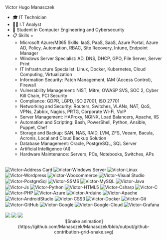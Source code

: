 Victor Hugo Manasczek

- 🎓 IT Technician
- 👨‍💻 I.T Analyst
- 📘 Student in Computer Engineering and Cybersecurity
- 📋 Skills = 
  - Microsoft Azure/M365 Skills: IaaS, PaaS, SaaS, Azure Portal, Azure AD, Policy, Automation, RBAC, Site Recovery, Intune, Endpoint Manager
  - Windows Server Specialist: AD, DNS, DHCP, GPO, File Server, Server Print
  - IT Infrastructure Specialist: Linux, Docker, Kubernetes, Cloud Computing, Virtualization
  - Information Security: Patch Management, IAM (Access Control), Firewall
  - Vulnerability Management: NIST, Mitre, OWASP SVS, SOC 2, Cyber Kill Chain, PCI Security
  - Compliance: GDPR, LGPD, ISO 27001, ISO 27701
  - Networking and Security: Routers, Switches, VLANs, NAT, QoS, VPNs, Zabbix, Nagios, PRTG, Corporate Wi-Fi, VoIP
  - Server Management: HAProxy, NGINX, Load Balancers, Apache, IIS
  - Automation and Scripting: Bash, PowerShell, Python, Ansible, Puppet, Chef
  - Storage and Backup: SAN, NAS, RAID, LVM, ZFS, Veeam, Bacula, Acronis, Local and Cloud Backup Solution
  - Database Management: Oracle, PostgreSQL, SQL Server
  - Artificial Intelligence (AI)
  - Hardware Maintenance: Servers, PCs, Notebooks, Switches, APs

<div style="display: inline_block"><br>
  <img align="center" alt="Victor-Address Card" height="30" width="40" src="https://icongr.am/fontawesome/address-card.svg?size=128&color=currentColor">
  <img align="center" alt="Victor-Windows Server" height="30" width="40" src="https://cdn.jsdelivr.net/gh/devicons/devicon/icons/windows8/windows8-original.svg">
  <img align="center" alt="Victor-Linux" height="30" width="40" src="https://cdn.jsdelivr.net/gh/devicons/devicon/icons/linux/linux-original.svg">
  <img align="center" alt="Victor-Wordpress" height="30" width="40" src="https://cdn.jsdelivr.net/gh/devicons/devicon/icons/wordpress/wordpress-plain.svg">
  <img align="center" alt="Victor-Woocommerce" height="30" width="40" src="https://cdn.jsdelivr.net/gh/devicons/devicon/icons/woocommerce/woocommerce-original.svg">
  <img align="center" alt="Victor-Visual Studio" height="30" width="40" src="https://cdn.jsdelivr.net/gh/devicons/devicon/icons/visualstudio/visualstudio-plain.svg">
  <img align="center" alt="Victor-PostgreSql" height="30" width="40" src="https://cdn.jsdelivr.net/gh/devicons/devicon/icons/postgresql/postgresql-original.svg">
  <img align="center" alt="Victor-SSMS" height="30" width="40" src="https://cdn.jsdelivr.net/gh/devicons/devicon/icons/microsoftsqlserver/microsoftsqlserver-plain.svg">
  <img align="center" alt="Victor-MySQL" height="30" width="40" src="https://cdn.jsdelivr.net/gh/devicons/devicon/icons/mysql/mysql-original.svg">
  <img align="center" alt="Victor-Java" height="30" width="40" src="https://cdn.jsdelivr.net/gh/devicons/devicon/icons/java/java-original.svg">
  <img align="center" alt="Victor-Js" height="30" width="40" src="https://cdn.jsdelivr.net/gh/devicons/devicon/icons/javascript/javascript-original.svg">
  <img align="center" alt="Victor-Python" height="30" width="40" src="https://cdn.jsdelivr.net/gh/devicons/devicon/icons/python/python-original.svg">
  <img align="center" alt="Victor-HTML5" height="30" width="40" src="https://cdn.jsdelivr.net/gh/devicons/devicon/icons/html5/html5-original.svg">
  <img align="center" alt="Victor-Csharp" height="30" width="40" src="https://cdn.jsdelivr.net/gh/devicons/devicon/icons/csharp/csharp-original.svg">
  <img align="center" alt="Victor-C" height="30" width="40" src="https://cdn.jsdelivr.net/gh/devicons/devicon/icons/c/c-original.svg">
  <img align="center" alt="Victor-PHP" height="30" width="40" src="https://cdn.jsdelivr.net/gh/devicons/devicon/icons/php/php-original.svg">
  <img align="center" alt="Victor-Azure" height="30" width="40" src="https://cdn.jsdelivr.net/gh/devicons/devicon/icons/azure/azure-original.svg">
  <img align="center" alt="Victor-Arduino" height="30" width="40" src="https://cdn.jsdelivr.net/gh/devicons/devicon/icons/arduino/arduino-original.svg">
  <img align="center" alt="Victor-Apache" height="30" width="40" src="https://cdn.jsdelivr.net/gh/devicons/devicon/icons/apache/apache-original.svg">
  <img align="center" alt="Victor-AndroidStudio" height="30" width="40" src="https://cdn.jsdelivr.net/gh/devicons/devicon/icons/androidstudio/androidstudio-original.svg">
  <img align="center" alt="Victor-CSS3" height="30" width="40" src="https://cdn.jsdelivr.net/gh/devicons/devicon/icons/css3/css3-original.svg">
  <img align="center" alt="Victor-Docker" height="30" width="40" src="https://cdn.jsdelivr.net/gh/devicons/devicon/icons/docker/docker-original.svg">
  <img align="center" alt="Victor-Git" height="30" width="40" src="https://cdn.jsdelivr.net/gh/devicons/devicon/icons/git/git-original.svg">
  <img align="center" alt="Victor-GitHub" height="30" width="40" src="https://cdn.jsdelivr.net/gh/devicons/devicon/icons/github/github-original.svg">
  <img align="center" alt="Victor-Google" height="30" width="40" src="https://cdn.jsdelivr.net/gh/devicons/devicon/icons/google/google-original.svg">
  <img align="center" alt="Victor-Google-Cloud" height="30" width="40" src="https://cdn.jsdelivr.net/gh/devicons/devicon/icons/googlecloud/googlecloud-original.svg">
  <img align="center" alt="Victor-Grafana" height="30" width="40" src="https://cdn.jsdelivr.net/gh/devicons/devicon/icons/grafana/grafana-original.svg">
</div>
<br>
<a href="mailto:inoocrycsgo@gmail.com"><img src="https://img.shields.io/badge/Gmail-D14836?style=for-the-badge&logo=gmail&logoColor=white" target="_blank"></a>
<a href="https://www.instagram.com/manasczek" target="_blank"><img src="https://img.shields.io/badge/Instagram-E4405F?style=for-the-badge&logo=instagram&logoColor=white"></a>
<a href="https://www.facebook.com/Victor.iNooCry" target="_blank"><img src="https://img.shields.io/badge/Facebook-1877F2?style=for-the-badge&logo=facebook&logoColor=white"></a>

<div align="center">
  ![Snake animation](https://github.com/Manasczek/Manasczek/blob/output/github-contribution-grid-snake.svg)
</div>
